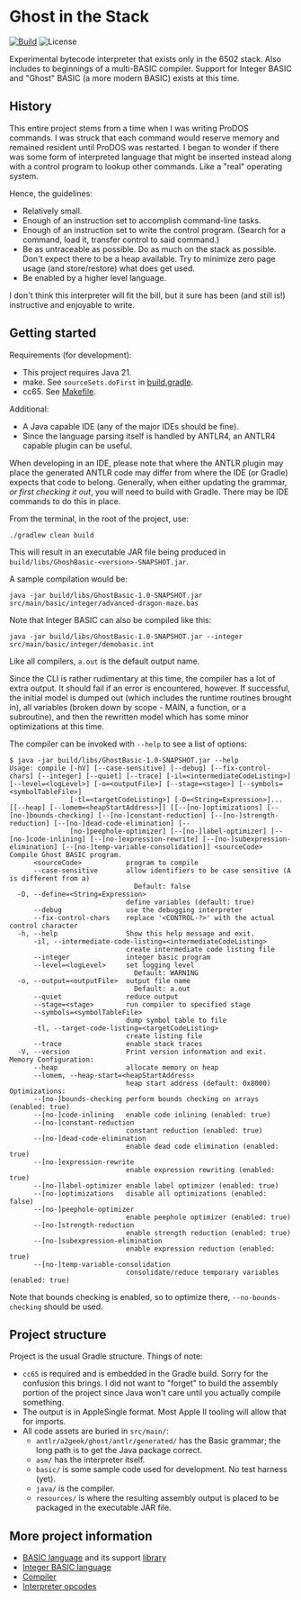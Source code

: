 # Ghost in the Stack

[![Build](https://github.com/a2geek/ghost-in-the-stack-vm/actions/workflows/build.yml/badge.svg?branch=main)](https://github.com/a2geek/ghost-in-the-stack-vm/actions/workflows/build.yml)
![License](https://img.shields.io/github/license/a2geek/ghost-in-the-stack-vm)

Experimental bytecode interpreter that exists only in the 6502 stack. Also includes to beginnings
of a multi-BASIC compiler. Support for Integer BASIC and "Ghost" BASIC (a more modern BASIC) exists
at this time.

## History

This entire project stems from a time when I was writing ProDOS commands. I was struck
that each command would reserve memory and remained resident until ProDOS was restarted.
I began to wonder if there was some form of interpreted language that might be inserted
instead along with a control program to lookup other commands. Like a "real" operating
system.

Hence, the guidelines:
* Relatively small.
* Enough of an instruction set to accomplish command-line tasks.
* Enough of an instruction set to write the control program.
  (Search for a command, load it, transfer control to said command.)
* Be as untraceable as possible. Do as much on the stack as possible. Don't expect
  there to be a heap available.  Try to minimize zero page usage (and store/restore)
  what does get used.
* Be enabled by a higher level language.

I don't think this interpreter will fit the bill, but it sure has been (and still is!)
instructive and enjoyable to write.

## Getting started

Requirements (for development):
* This project requires Java 21.
* make. See `sourceSets.doFirst` in [build.gradle](build.gradle).
* cc65. See [Makefile](src/main/asm/Makefile).

Additional:
* A Java capable IDE (any of the major IDEs should be fine).
* Since the language parsing itself is handled by ANTLR4, an ANTLR4 capable plugin can be
useful.

When developing in an IDE, please note that where the ANTLR plugin may place the generated 
ANTLR code may differ from where the IDE (or Gradle) expects that code to belong. Generally,
when either updating the grammar, _or first checking it out_, you will need to build with Gradle.
There may be IDE commands to do this in place.

From the terminal, in the root of the project, use:
```shell
./gradlew clean build
```

This will result in an executable JAR file being produced in `build/libs/GhoshBasic-<version>-SNAPSHOT.jar`.

A sample compilation would be:
```shell
java -jar build/libs/GhostBasic-1.0-SNAPSHOT.jar src/main/basic/integer/advanced-dragon-maze.bas
```

Note that Integer BASIC can also be compiled like this:
```shell
java -jar build/libs/GhostBasic-1.0-SNAPSHOT.jar --integer src/main/basic/integer/demobasic.int
```

Like all compilers, `a.out` is the default output name.

Since the CLI is rather rudimentary at this time, the compiler has a lot of extra output. It should fail
if an error is encountered, however. If successful, the initial model is dumped out (which includes the runtime
routines brought in), all variables (broken down by scope - MAIN, a function, or a subroutine), and then the
rewritten model which has some minor optimizations at this time.

The compiler can be invoked with `--help` to see a list of options:
```shell
$ java -jar build/libs/GhostBasic-1.0-SNAPSHOT.jar --help
Usage: compile [-hV] [--case-sensitive] [--debug] [--fix-control-chars] [--integer] [--quiet] [--trace] [-il=<intermediateCodeListing>] [--level=<logLevel>] [-o=<outputFile>] [--stage=<stage>] [--symbols=<symbolTableFile>]
               [-tl=<targetCodeListing>] [-D=<String=Expression>]... [[--heap] [--lomem=<heapStartAddress>]] [[--[no-]optimizations] [--[no-]bounds-checking] [--[no-]constant-reduction] [--[no-]strength-reduction] [--[no-]dead-code-elimination] [--
               [no-]peephole-optimizer] [--[no-]label-optimizer] [--[no-]code-inlining] [--[no-]expression-rewrite] [--[no-]subexpression-elimination] [--[no-]temp-variable-consolidation]] <sourceCode>
Compile Ghost BASIC program.
      <sourceCode>           program to compile
      --case-sensitive       allow identifiers to be case sensitive (A is different from a)
                               Default: false
  -D, --define=<String=Expression>
                             define variables (default: true)
      --debug                use the debugging interpreter
      --fix-control-chars    replace '<CONTROL-?>' with the actual control character
  -h, --help                 Show this help message and exit.
      -il, --intermediate-code-listing=<intermediateCodeListing>
                             create intermediate code listing file
      --integer              integer basic program
      --level=<logLevel>     set logging level
                               Default: WARNING
  -o, --output=<outputFile>  output file name
                               Default: a.out
      --quiet                reduce output
      --stage=<stage>        run compiler to specified stage
      --symbols=<symbolTableFile>
                             dump symbol table to file
      -tl, --target-code-listing=<targetCodeListing>
                             create listing file
      --trace                enable stack traces
  -V, --version              Print version information and exit.
Memory Configuration:
      --heap                 allocate memory on heap
      --lomem, --heap-start=<heapStartAddress>
                             heap start address (default: 0x8000)
Optimizations:
      --[no-]bounds-checking perform bounds checking on arrays (enabled: true)
      --[no-]code-inlining   enable code inlining (enabled: true)
      --[no-]constant-reduction
                             constant reduction (enabled: true)
      --[no-]dead-code-elimination
                             enable dead code elimination (enabled: true)
      --[no-]expression-rewrite
                             enable expression rewriting (enabled: true)
      --[no-]label-optimizer enable label optimizer (enabled: true)
      --[no-]optimizations   disable all optimizations (enabled: false)
      --[no-]peephole-optimizer
                             enable peephole optimizer (enabled: true)
      --[no-]strength-reduction
                             enable strength reduction (enabled: true)
      --[no-]subexpression-elimination
                             enable expression reduction (enabled: true)
      --[no-]temp-variable-consolidation
                             consolidate/reduce temporary variables (enabled: true)
```

Note that bounds checking is enabled, so to optimize there, `--no-bounds-checking` should be used.

## Project structure

Project is the usual Gradle structure. Things of note:
* `cc65` is required and is embedded in the Gradle build. Sorry for the confusion this brings. I did not want to "forget" to 
  build the assembly portion of the project since Java won't care until you actually compile something.
* The output is in AppleSingle format. Most Apple II tooling will allow that for imports.
* All code assets are buried in `src/main/`:
  * `antlr/a2geek/ghost/antlr/generated/` has the Basic grammar; the long path is to get the Java package correct.
  * `asm/` has the interpreter itself.
  * `basic/` is some sample code used for development. No test harness (yet).
  * `java/` is the compiler.
  * `resources/` is where the resulting assembly output is placed to be packaged in the executable JAR file.

## More project information

* [BASIC language](BASIC.md) and its support [library](LIBRARY.md)
* [Integer BASIC language](INTEGER.md)
* [Compiler](COMPILER.md)
* [Interpreter opcodes](OPCODES.md)
